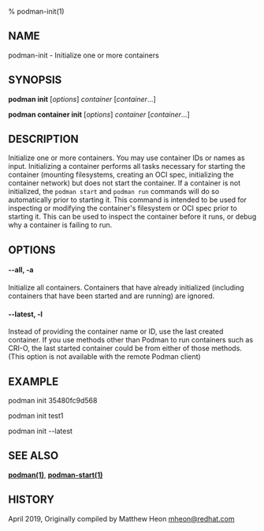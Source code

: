 % podman-init(1)

## NAME
podman\-init - Initialize one or more containers

## SYNOPSIS
**podman init** [*options*] *container* [*container*...]

**podman container init** [*options*] *container* [*container*...]

## DESCRIPTION
Initialize one or more containers.
You may use container IDs or names as input.
Initializing a container performs all tasks necessary for starting the container (mounting filesystems, creating an OCI spec, initializing the container network) but does not start the container.
If a container is not initialized, the `podman start` and `podman run` commands will do so automatically prior to starting it.
This command is intended to be used for inspecting or modifying the container's filesystem or OCI spec prior to starting it.
This can be used to inspect the container before it runs, or debug why a container is failing to run.

## OPTIONS

#### **--all**, **-a**

Initialize all containers. Containers that have already initialized (including containers that have been started and are running) are ignored.

#### **--latest**, **-l**

Instead of providing the container name or ID, use the last created container. If you use methods other than Podman
to run containers such as CRI-O, the last started container could be from either of those methods. (This option is not available with the remote Podman client)

## EXAMPLE

podman init 35480fc9d568

podman init test1

podman init --latest

## SEE ALSO
**[podman(1)](podman.1.md)**, **[podman-start(1)](podman-start.1.md)**

## HISTORY
April 2019, Originally compiled by Matthew Heon <mheon@redhat.com>
